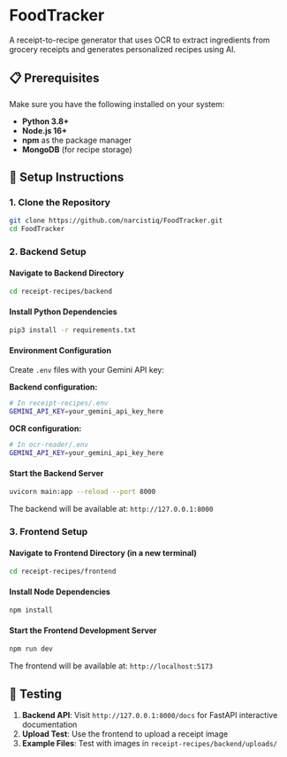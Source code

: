 # FoodTracker

A receipt-to-recipe generator that uses OCR to extract ingredients from grocery receipts and generates personalized recipes using AI.

## 📋 Prerequisites

Make sure you have the following installed on your system:

- **Python 3.8+**
- **Node.js 16+** 
- **npm** as the package manager
- **MongoDB** (for recipe storage)

## 🚀 Setup Instructions

### 1. Clone the Repository
```bash
git clone https://github.com/narcistiq/FoodTracker.git
cd FoodTracker
```

### 2. Backend Setup

#### Navigate to Backend Directory
```bash
cd receipt-recipes/backend
```

#### Install Python Dependencies
```bash
pip3 install -r requirements.txt
```

#### Environment Configuration
Create `.env` files with your Gemini API key:

**Backend configuration:**
```bash
# In receipt-recipes/.env
GEMINI_API_KEY=your_gemini_api_key_here
```

**OCR configuration:**
```bash
# In ocr-reader/.env
GEMINI_API_KEY=your_gemini_api_key_here
```

#### Start the Backend Server
```bash
uvicorn main:app --reload --port 8000
```

The backend will be available at: `http://127.0.0.1:8000`

### 3. Frontend Setup

#### Navigate to Frontend Directory (in a new terminal)
```bash
cd receipt-recipes/frontend
```

#### Install Node Dependencies
```bash
npm install
```

#### Start the Frontend Development Server
```bash
npm run dev
```

The frontend will be available at: `http://localhost:5173`

## 🧪 Testing

1. **Backend API**: Visit `http://127.0.0.1:8000/docs` for FastAPI interactive documentation
2. **Upload Test**: Use the frontend to upload a receipt image
3. **Example Files**: Test with images in `receipt-recipes/backend/uploads/`